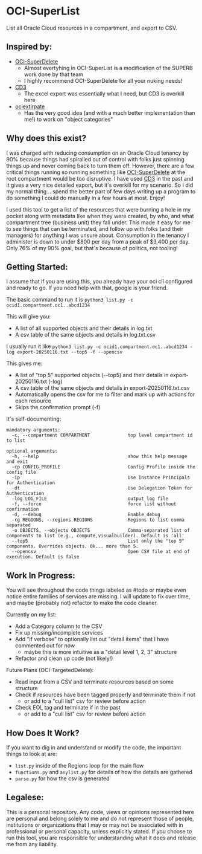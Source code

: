 # OCI-SuperList
List all Oracle Cloud resources in a compartment, and export to CSV. 

## Inspired by:
- [OCI-SuperDelete](https://github.com/AnykeyNL/OCI-SuperDelete)
  - Almost evertyhing in OCI-SuperList is a modification of the SUPERB work done by that team
  - I highly recommend OCI-SuperDelete for all your nuking needs!
- [CD3](https://github.com/oracle-devrel/cd3-automation-toolkit)
  - The excel export was essentially what I need, but CD3 is overkill here
- [ociextirpate](https://github.com/therealcmj/ociextirpater)
  - Has the very good idea (and with a much better implementation than me!) to work on "object categories"  

## Why does this exist? 
I was charged with reducing consumption on an Oracle Cloud tenancy by 90% because things had spiralled out of control with folks just spinning things up and never coming back to turn them off. However, there are a few critical things running so running something like [OCI-SuperDelete](https://github.com/AnykeyNL/OCI-SuperDelete) at the root compartment would be too disruptive. I have used [CD3](https://github.com/oracle-devrel/cd3-automation-toolkit) in the past and it gives a very nice detailed export, but it's overkill for my scenario. So I did my normal thing... spend the better part of few days writing up a program to do something I could do manually in a few hours at most. Enjoy! 

I used this tool to get a list of the resources that were burning a hole in my pocket along with metadata like when they were created, by who, and what compartment tree (business unit) they fall under. This made it easy for me to see things that can be terminated, and follow up with folks (and their managers) for anything I was unsure about. Consumption in the tenancy I administer is down to under $800 per day from a peak of $3,400 per day. Only 76% of my 90% goal, but that's because of politics, not tooling! 

## Getting Started:
I assume that if you are using this, you already have your oci cli configured and ready to go. If you need help with that, google is your friend. 

The basic command to run it is `python3 list.py -c ocid1.compartment.oc1..abcd1234` 

This will give you:
- A list of all supported objects and their details in log.txt
- A csv table of the same objects and details in log.txt.csv

I usually run it like `python3 list.py -c ocid1.compartment.oc1..abcd1234 -log export-20250116.txt --top5 -f --opencsv`

This gives me:
- A list of "top 5" supported objects (--top5) and their details in export-20250116.txt (-log)
- A csv table of the same objects and details in export-20250116.txt.csv 
- Automatically opens the csv for me to filter and mark up with actions for each resource
- Skips the confirmation prompt (-f)

It's self-documenting:
```
mandatory arguments:
  -c, --compartment COMPARTMENT              top level compartment id to list

optional arguments:
  -h, --help                                 show this help message and exit
  -cp CONFIG_PROFILE                         Config Profile inside the config file
  -ip                                        Use Instance Principals for Authentication
  -dt                                        Use Delegation Token for Authentication
  -log LOG_FILE                              output log file
  -f, --force                                force list without confirmation
  -d, --debug                                Enable debug
  -rg REGIONS, --regions REGIONS             Regions to list comma separated
  -o OBJECTS, --objects OBJECTS              Comma-separated list of components to list (e.g., compute,visualbuilder). Default is 'all'
  --top5                                     List only the "top 5" components. Overrides objects. Ok... more than 5.
  --opencsv                                  Open CSV file at end of execution. Default is false
```
## Work In Progress:
You will see throughout the code things labeled as #todo or maybe even notice entire families of services are missing. I will update to fix over time, and maybe (probably not) refactor to make the code cleaner. 

Currently on my list:
- Add a Category column to the CSV
- Fix up missing/incomplete services
- Add "if verbose" to optionally list out "detail items" that I have commented out for now
  - maybe this is more intuitive as a "detail level 1, 2, 3" structure
- Refactor and clean up code (not likely!)

Future Plans (OCI-TargetedDelete):
- Read input from a CSV and terminate resources based on some structure
- Check if resources have been tagged properly and terminate them if not
  - or add to a "cull list" csv for review before action
- Check EOL tag and terminate if in the past
  - or add to a "cull list" csv for review before action

## How Does It Work?
If you want to dig in and understand or modify the code, the important things to look at are:
- `list.py` inside of the Regions loop for the main flow
- `functions.py` and `anylist.py` for details of how the details are gathered
- `parse.py` for how the csv is generated

## Legalese:
This is a personal repository. Any code, views or opinions represented here are personal and belong solely to me and do not represent those of people, institutions or organizations that I may or may not be associated with in professional or personal capacity, unless explicitly stated. If you choose to run this tool, you are responsible for understanding what it does and release me from any liability. 
